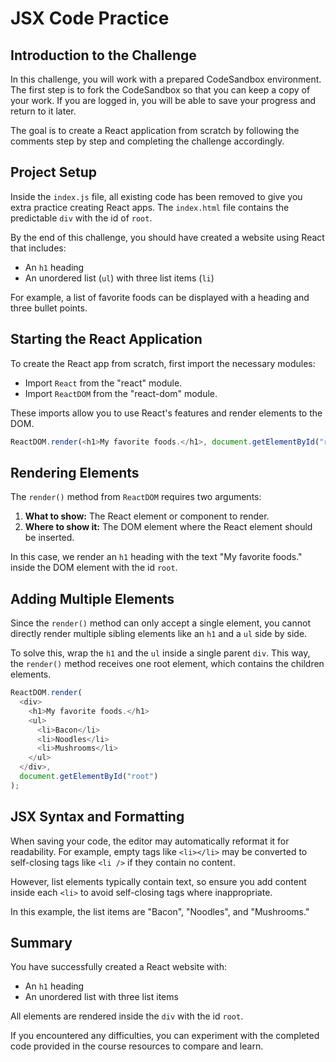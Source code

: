 # JSX Code Practice

## Introduction to the Challenge

In this challenge, you will work with a prepared CodeSandbox environment. The first step is to fork the CodeSandbox so that you can keep a copy of your work. If you are logged in, you will be able to save your progress and return to it later.

The goal is to create a React application from scratch by following the comments step by step and completing the challenge accordingly.

## Project Setup

Inside the `index.js` file, all existing code has been removed to give you extra practice creating React apps. The `index.html` file contains the predictable `div` with the id of `root`.

By the end of this challenge, you should have created a website using React that includes:

- An `h1` heading
- An unordered list (`ul`) with three list items (`li`)

For example, a list of favorite foods can be displayed with a heading and three bullet points.

## Starting the React Application

To create the React app from scratch, first import the necessary modules:

- Import `React` from the "react" module.
- Import `ReactDOM` from the "react-dom" module.

These imports allow you to use React's features and render elements to the DOM.

```js
ReactDOM.render(<h1>My favorite foods.</h1>, document.getElementById("root"));
```

## Rendering Elements

The `render()` method from `ReactDOM` requires two arguments:

1. **What to show:** The React element or component to render.
2. **Where to show it:** The DOM element where the React element should be inserted.

In this case, we render an `h1` heading with the text "My favorite foods." inside the DOM element with the id `root`.

## Adding Multiple Elements

Since the `render()` method can only accept a single element, you cannot directly render multiple sibling elements like an `h1` and a `ul` side by side.

To solve this, wrap the `h1` and the `ul` inside a single parent `div`. This way, the `render()` method receives one root element, which contains the children elements.

```js
ReactDOM.render(
  <div>
    <h1>My favorite foods.</h1>
    <ul>
      <li>Bacon</li>
      <li>Noodles</li>
      <li>Mushrooms</li>
    </ul>
  </div>,
  document.getElementById("root")
);
```

## JSX Syntax and Formatting

When saving your code, the editor may automatically reformat it for readability. For example, empty tags like `<li></li>` may be converted to self-closing tags like `<li />` if they contain no content.

However, list elements typically contain text, so ensure you add content inside each `<li>` to avoid self-closing tags where inappropriate.

In this example, the list items are "Bacon", "Noodles", and "Mushrooms."

## Summary

You have successfully created a React website with:

- An `h1` heading
- An unordered list with three list items

All elements are rendered inside the `div` with the id `root`.

If you encountered any difficulties, you can experiment with the completed code provided in the course resources to compare and learn.
